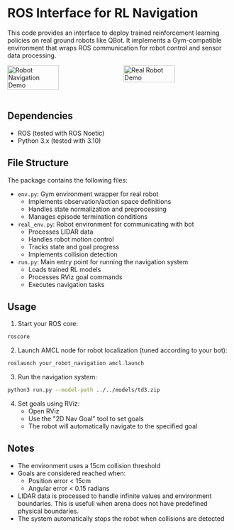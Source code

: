 # ROS Interface for RL Navigation

This code provides an interface to deploy trained reinforcement learning policies on real ground robots like QBot. It implements a Gym-compatible environment that wraps ROS communication for robot control and sensor data processing.

<div style="display: flex; justify-content: space-between; width: 100%;">
    <img src="../images/multi_obs.gif" alt="Robot Navigation Demo" width="48%"/>
    <img src="../images/dynamic_obs.gif" alt="Real Robot Demo" width="48%"/>
</div>
<br>

## Dependencies

- ROS (tested with ROS Noetic)
- Python 3.x (tested with 3.10)

## File Structure

The package contains the following files:

- `env.py`: Gym environment wrapper for real robot
  - Implements observation/action space definitions
  - Handles state normalization and preprocessing
  - Manages episode termination conditions
- `real_env.py`: Robot environment for communicating with bot
  - Processes LIDAR data
  - Handles robot motion control
  - Tracks state and goal progress
  - Implements collision detection
- `run.py`: Main entry point for running the navigation system
  - Loads trained RL models
  - Processes RViz goal commands
  - Executes navigation tasks

## Usage

1. Start your ROS core:
```bash
roscore
```

2. Launch AMCL node for robot localization (tuned according to your bot):
```bash
roslaunch your_robot_navigation amcl.launch
```

3. Run the navigation system:
```bash
python3 run.py --model-path ../../models/td3.zip
```

4. Set goals using RViz:
   - Open RViz
   - Use the "2D Nav Goal" tool to set goals
   - The robot will automatically navigate to the specified goal

## Notes

- The environment uses a 15cm collision threshold
- Goals are considered reached when:
  - Position error < 15cm
  - Angular error < 0.15 radians
- LIDAR data is processed to handle infinite values and environment boundaries. This is usefull when arena does not have predefined physical boundaries.
- The system automatically stops the robot when collisions are detected